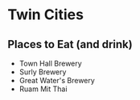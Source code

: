 # Twin Cities

## Places to Eat  (and drink)
- Town Hall Brewery
- Surly Brewery
- Great Water's Brewery
- Ruam Mit Thai
